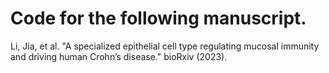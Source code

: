 # Code for the following manuscript.
Li, Jia, et al. "A specialized epithelial cell type regulating mucosal immunity and driving human Crohn’s disease." bioRxiv (2023).
